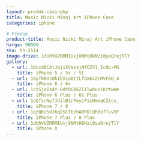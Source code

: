 ```yaml
---
layout: produk-casinghp
title: Music Nicki Minaj Art iPhone Case
categories: iphone

# Produk
product-title: Music Nicki Minaj Art iPhone Case
harga: 90000
sku: hn-2514
image-drive: 1dUhVUZRRMIUvj8NMtH8Nzi0yaQrejTlY
gallery:
  - url: 10ccdACAtJajiXVaxsjNfOZV1_Ic0p-MG
    title: iPhone 5 / 5s / SE
  - url: 10yTRRHcOkIEXioBtTLfOxKcZrRVF8O_4
    title: iPhone 6 / 6s
  - url: 1cY5joIsAY-8dYQGBkZIilwhuYiKrtwWe
    title: iPhone 6 Plus / 6s Plus
  - url: 1oQfsnNpfJdilB1rFwyiPiLNmeqCZicx_
    title: iPhone 7 / 8
  - url: 1qzQKz5dJ6qQSCfbzhA8RKiQR0xfTuv9Y
    title: iPhone 7 Plus / 8 Plus
  - url: 1dUhVUZRRMIUvj8NMtH8Nzi0yaQrejTlY
    title: iPhone X
---
```

